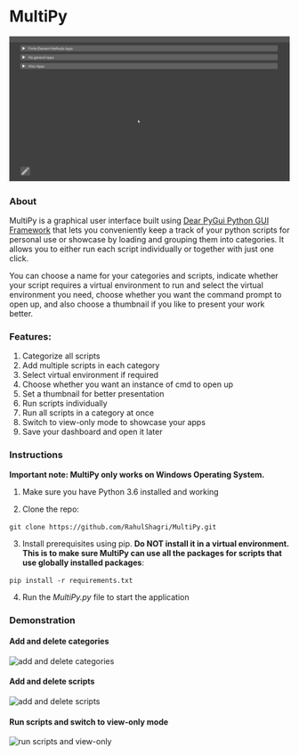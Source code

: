 # MultiPy

![Intro](readme_resources/intro.gif)

<h3>About</h3>

MultiPy is a graphical user interface built using [Dear PyGui Python GUI Framework](https://pypi.org/project/dearpygui/) that lets you conveniently keep a track of your python scripts for personal use or showcase by loading and grouping them into categories. It allows you to either run each script individually or together with just one click.

You can choose a name for your categories and scripts, indicate whether your script requires a virtual environment to run and select the virtual environment you need, choose whether you want the command prompt to open up, and also choose a thumbnail if you like to present your work better.

<h3>Features:</h3>

1. Categorize all scripts
2. Add multiple scripts in each category
3. Select virtual environment if required
4. Choose whether you want an instance of cmd to open up
4. Set a thumbnail for better presentation
5. Run scripts individually
6. Run all scripts in a category at once
7. Switch to view-only mode to showcase your apps
8. Save your dashboard and open it later

<H3>Instructions</H3>

<b>Important note: MultiPy only works on Windows Operating System.</b>

1. Make sure you have Python 3.6 installed and working
   
2. Clone the repo:

```git clone https://github.com/RahulShagri/MultiPy.git```

3. Install prerequisites using pip. <b>Do NOT install it in a virtual environment. This is to make sure MultiPy can use all the packages for scripts that use globally installed packages</b>:

```pip install -r requirements.txt```

4. Run the <i>MultiPy.py</i> file to start the application

<h3>Demonstration</h3>

<h4>Add and delete categories</h4>

![add and delete categories](readme_resources/add_delete_category.gif)

<h4>Add and delete scripts</h4>

![add and delete scripts](readme_resources/add_delete_script.gif)

<h4>Run scripts and switch to view-only mode</h4>

![run scripts and view-only](readme_resources/run_script.gif)

